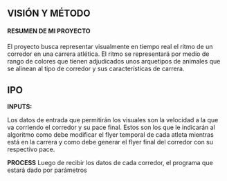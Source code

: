 VISIÓN Y MÉTODO
-
#### RESUMEN DE MI PROYECTO
El proyecto busca representar visualmente en tiempo real el ritmo de un corredor en una carrera atlética. El ritmo se representará por medio de rango de colores que tienen adjudicados unos arquetipos de animales que se alinean al tipo de corredor y sus características de carrera.

IPO
-

**INPUTS:**

Los datos de entrada que permitirán los visuales son la velocidad a la que va corriendo el corredor y su pace final. Estos son los que le indicarán al algoritmo como debe modificar el flyer temporal de cada atleta mientras está en la carrera y como debe generar el flyer final del corredor con su respectivo pace. 

**PROCESS**
Luego de recibir los datos de cada corredor, el programa que estará dado por parámetros 
